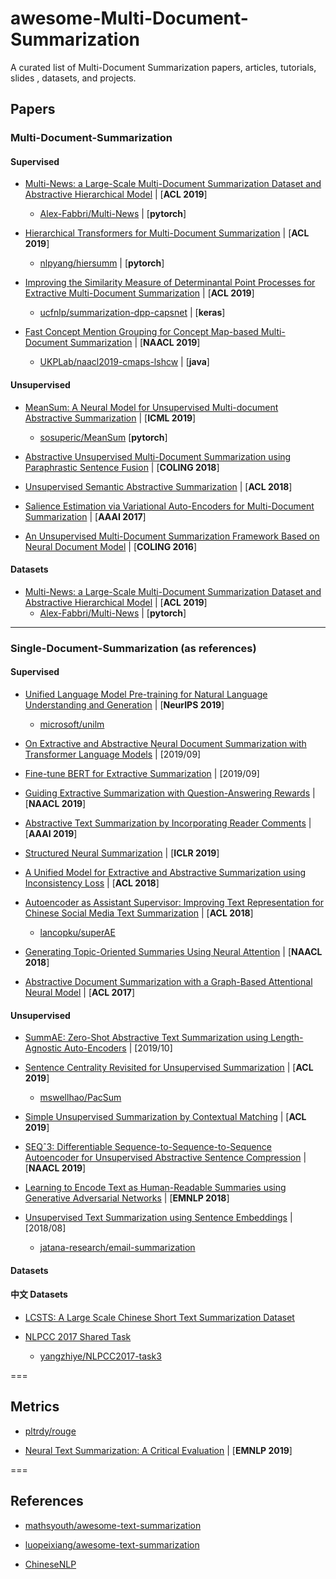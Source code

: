 # awesome-Multi-Document-Summarization
A curated list of Multi-Document Summarization papers, articles, tutorials, slides , datasets, and projects.

## Papers
### Multi-Document-Summarization
#### Supervised
- [Multi-News: a Large-Scale Multi-Document Summarization Dataset and Abstractive Hierarchical Model](https://arxiv.org/abs/1906.01749) | [**ACL 2019**]
  + [Alex-Fabbri/Multi-News](https://github.com/Alex-Fabbri/Multi-News) | [**pytorch**]

- [Hierarchical Transformers for Multi-Document Summarization](https://arxiv.org/abs/1905.13164) | [**ACL 2019**]
  + [nlpyang/hiersumm](https://github.com/nlpyang/hiersumm) | [**pytorch**]

- [Improving the Similarity Measure of Determinantal Point Processes for Extractive Multi-Document Summarization](https://arxiv.org/abs/1906.00072) | [**ACL 2019**]
  + [ucfnlp/summarization-dpp-capsnet](https://github.com/ucfnlp/summarization-dpp-capsnet) | [**keras**]

- [Fast Concept Mention Grouping for Concept Map-based Multi-Document Summarization](https://www.aclweb.org/anthology/N19-1074/) | [**NAACL 2019**]
  + [UKPLab/naacl2019-cmaps-lshcw](https://github.com/UKPLab/naacl2019-cmaps-lshcw) | [**java**]

#### Unsupervised
- [MeanSum: A Neural Model for Unsupervised Multi-document Abstractive Summarization](https://arxiv.org/abs/1810.05739)  | [**ICML 2019**]
  + [sosuperic/MeanSum](https://github.com/sosuperic/MeanSum) [**pytorch**]

- [Abstractive Unsupervised Multi-Document Summarization using Paraphrastic Sentence Fusion](https://www.aclweb.org/anthology/C18-1102/) | [**COLING 2018**]

- [Unsupervised Semantic Abstractive Summarization](https://aclweb.org/anthology/P18-3011/) | [**ACL 2018**]

- [Salience Estimation via Variational Auto-Encoders for Multi-Document Summarization](https://aaai.org/ocs/index.php/AAAI/AAAI17/paper/view/14613) | [**AAAI 2017**]

- [An Unsupervised Multi-Document Summarization Framework Based on Neural Document Model](https://www.aclweb.org/anthology/C16-1143/) | [**COLING 2016**]

#### Datasets
- [Multi-News: a Large-Scale Multi-Document Summarization Dataset and Abstractive Hierarchical Model](https://arxiv.org/abs/1906.01749) | [**ACL 2019**]
  + [Alex-Fabbri/Multi-News](https://github.com/Alex-Fabbri/Multi-News) | [**pytorch**]


---


### Single-Document-Summarization (as references)
#### Supervised
- [Unified Language Model Pre-training for Natural Language Understanding and Generation](https://arxiv.org/abs/1905.03197) | [**NeurIPS 2019**]
  + [microsoft/unilm](https://github.com/microsoft/unilm)

- [On Extractive and Abstractive Neural Document Summarization with Transformer Language Models](https://arxiv.org/abs/1909.03186) | [2019/09]

- [Fine-tune BERT for Extractive Summarization](https://arxiv.org/abs/1903.10318) | [2019/09]

- [Guiding Extractive Summarization with Question-Answering Rewards](https://arxiv.org/abs/1904.02321) | [**NAACL 2019**]

- [Abstractive Text Summarization by Incorporating Reader Comments](https://arxiv.org/abs/1812.05407) | [**AAAI 2019**]

- [Structured Neural Summarization](https://arxiv.org/abs/1811.01824) | [**ICLR 2019**]

- [A Unified Model for Extractive and Abstractive Summarization using Inconsistency Loss](https://arxiv.org/abs/1805.06266) | [**ACL 2018**]

- [Autoencoder as Assistant Supervisor: Improving Text Representation for Chinese Social Media Text Summarization](https://www.aclweb.org/anthology/P18-2115/) | [**ACL 2018**]
  + [lancopku/superAE](https://github.com/lancopku/superAE)

- [Generating Topic-Oriented Summaries Using Neural Attention](https://www.aclweb.org/anthology/N18-1153/) | [**NAACL 2018**]

- [Abstractive Document Summarization with a Graph-Based Attentional Neural Model](https://www.aclweb.org/anthology/P17-1108/) | [**ACL 2017**]

#### Unsupervised
- [SummAE: Zero-Shot Abstractive Text Summarization using Length-Agnostic Auto-Encoders](https://arxiv.org/abs/1910.00998) | [2019/10]

- [Sentence Centrality Revisited for Unsupervised Summarization](https://arxiv.org/abs/1906.03508) | [**ACL 2019**]
  + [mswellhao/PacSum](https://github.com/mswellhao/PacSum)

- [Simple Unsupervised Summarization by Contextual Matching](https://arxiv.org/abs/1907.13337) | [**ACL 2019**]

- [SEQˆ3: Differentiable Sequence-to-Sequence-to-Sequence Autoencoder for Unsupervised Abstractive Sentence Compression](https://www.aclweb.org/anthology/N19-1071/) | [**NAACL 2019**]

- [Learning to Encode Text as Human-Readable Summaries using Generative Adversarial Networks](https://arxiv.org/abs/1810.02851) | [**EMNLP 2018**]

- [Unsupervised Text Summarization using Sentence Embeddings](https://medium.com/jatana/unsupervised-text-summarization-using-sentence-embeddings-adb15ce83db1) | [2018/08]
  + [jatana-research/email-summarization](https://github.com/jatana-research/email-summarization)

#### Datasets

#### 中文 Datasets
- [LCSTS: A Large Scale Chinese Short Text Summarization Dataset](https://www.aclweb.org/anthology/D15-1229/)

- [NLPCC 2017 Shared Task](http://tcci.ccf.org.cn/conference/2017/taskdata.php)
  + [yangzhiye/NLPCC2017-task3](https://github.com/yangzhiye/NLPCC2017-task3)


===


## Metrics
 + [pltrdy/rouge](https://github.com/pltrdy/rouge)
 
 - [Neural Text Summarization: A Critical Evaluation](https://arxiv.org/abs/1908.08960) | [**EMNLP 2019**]


===


## References
 - [mathsyouth/awesome-text-summarization](https://github.com/mathsyouth/awesome-text-summarization)
 
 - [luopeixiang/awesome-text-summarization](https://github.com/luopeixiang/awesome-text-summarization)
 - [ChineseNLP](https://chinesenlp.xyz/zh/docs/text_summarization.html)
